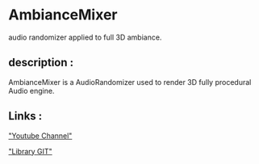 # AmbianceMixer
audio randomizer applied to full 3D ambiance.

## description :

AmbianceMixer is a AudioRandomizer used to render 3D fully procedural Audio engine.

## Links :
["Youtube Channel"](https://www.youtube.com/channel/UC-_DDdI316_BYs7HlO260OA)

["Library GIT"](https://github.com/Light974-M/UnityPersonalDataBank)